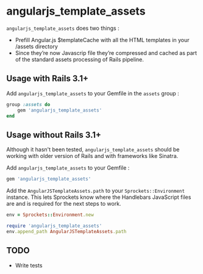 # angularjs_template_assets

`angularjs_template_assets` does two things :

* Prefill Angular.js $templateCache with all the HTML templates in your /assets directory
* Since they’re now Javascrip file they’re compressed and cached as part of the standard assets processing of Rails pipeline.

## Usage with Rails 3.1+

Add `angularjs_template_assets` to your Gemfile in the `assets` group :

```ruby
group :assets do
	gem 'angularjs_template_assets'
end
```

## Usage without Rails 3.1+

Although it hasn't been tested, `angularjs_template_assets` should be working with older version of Rails and with frameworks like Sinatra.

Add `angularjs_template_assets` to your Gemfile :

```ruby
gem 'angularjs_template_assets'
```

Add the `AngularJSTemplateAssets.path` to your `Sprockets::Environment` instance. This lets Sprockets know where the Handlebars JavaScript files are and is required for the next steps to work.

```ruby
env = Sprockets::Environment.new

require 'angularjs_template_assets'
env.append_path AngularJSTemplateAssets.path
```

## TODO

* Write tests
